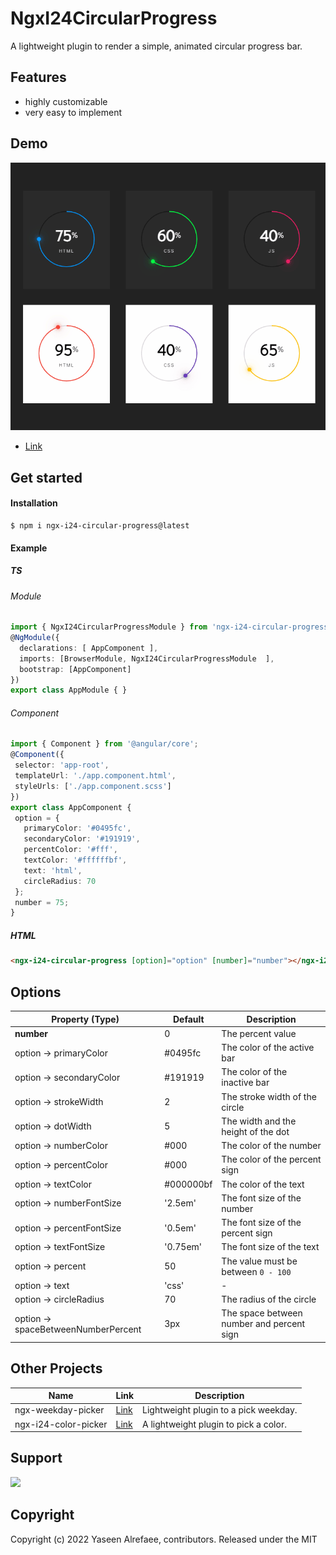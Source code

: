 # NgxI24CircularProgress

 A lightweight plugin to render a simple, animated circular progress bar.
 
## Features

* highly customizable
* very easy to implement

## Demo

[![](https://raw.githubusercontent.com/yasref/ngx-i24-circular-progress-lib/master/demo/images/ngx-i24-circular-progress-lib.png)](https://stackblitz.com/edit/ngx-i24-circular-progress-demo)
* [Link](https://stackblitz.com/edit/ngx-i24-circular-progress-demo)

## Get started
#### Installation
```
$ npm i ngx-i24-circular-progress@latest
```
#### Example
##### TS
###### Module
```typescript 
import { NgxI24CircularProgressModule } from 'ngx-i24-circular-progress';
@NgModule({
  declarations: [ AppComponent ],
  imports: [BrowserModule, NgxI24CircularProgressModule  ],
  bootstrap: [AppComponent]
})
export class AppModule { }
```
 ###### Component
 ```typescript 
import { Component } from '@angular/core';
@Component({
  selector: 'app-root',
  templateUrl: './app.component.html',
  styleUrls: ['./app.component.scss']
})
export class AppComponent {
  option = {
    primaryColor: '#0495fc',
    secondaryColor: '#191919',
    percentColor: '#fff',
    textColor: '#ffffffbf',
    text: 'html',
    circleRadius: 70
  };
  number = 75;
}
```
##### HTML
```html 
<ngx-i24-circular-progress [option]="option" [number]="number"></ngx-i24-circular-progress>
``` 

## Options

| Property (Type) | Default | Description|
| - | - | - |
| **number** | 0 | The percent value |
| option -> primaryColor | #0495fc | The color of the active bar |
| option -> secondaryColor | #191919 | The color of the inactive bar |
| option -> strokeWidth | 2 | The stroke width of the circle |
| option -> dotWidth | 5 | The width and the height of the dot |
| option -> numberColor | #000 | The color of the number |
| option -> percentColor | #000 | The color of the percent sign |
| option -> textColor | #000000bf | The color of the text |
| option -> numberFontSize |  '2.5em' | The font size of the number |
| option -> percentFontSize |  '0.5em' | The font size of the percent sign |
| option -> textFontSize |  '0.75em' | The font size of the text |
| option -> percent | 50 | The value must be between `0 - 100` |
| option -> text | 'css' | - |
| option -> circleRadius | 70 | The radius of the circle |
| option -> spaceBetweenNumberPercent | 3px | The space between number and percent sign |

## Other Projects
| Name | Link | Description|
| - | - | - |
| ngx-weekday-picker        | [Link](https://www.npmjs.com/package/ngx-weekday-picker)        | Lightweight plugin to a pick weekday.                                         |
| ngx-i24-color-picker      | [Link](https://www.npmjs.com/package/ngx-i24-color-picker)      | A lightweight plugin to pick a color.                                         |

## Support

[![](https://cdn.buymeacoffee.com/buttons/v2/default-yellow.png)](https://www.buymeacoffee.com/yaseenref)

## Copyright
Copyright (c) 2022 Yaseen Alrefaee, contributors. Released under the MIT

<!-- # NgxI24CircularProgressLib

This project was generated with [Angular CLI](https://github.com/angular/angular-cli) version 14.0.2.

## Development server

Run `ng serve` for a dev server. Navigate to `http://localhost:4200/`. The application will automatically reload if you change any of the source files.

## Code scaffolding

Run `ng generate component component-name` to generate a new component. You can also use `ng generate directive|pipe|service|class|guard|interface|enum|module`.

## Build

Run `ng build` to build the project. The build artifacts will be stored in the `dist/` directory.

## Running unit tests

Run `ng test` to execute the unit tests via [Karma](https://karma-runner.github.io).

## Running end-to-end tests

Run `ng e2e` to execute the end-to-end tests via a platform of your choice. To use this command, you need to first add a package that implements end-to-end testing capabilities.

## Further help

To get more help on the Angular CLI use `ng help` or go check out the [Angular CLI Overview and Command Reference](https://angular.io/cli) page. -->
